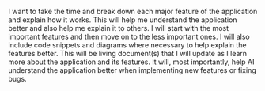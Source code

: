 I want to take the time and break down each major feature of the application and explain how it works. 
This will help me understand the application better and also help me explain it to others. 
I will start with the most important features and then move on to the less important ones. 
I will also include code snippets and diagrams where necessary to help explain the features better.
This will be living document(s) that I will update as I learn more about the application and its features.
It will, most importantly, help AI understand the application better when implementing new features or fixing bugs.
